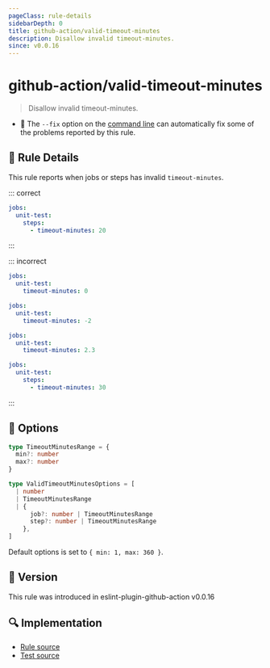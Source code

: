 ```yaml
---
pageClass: rule-details
sidebarDepth: 0
title: github-action/valid-timeout-minutes
description: Disallow invalid timeout-minutes.
since: v0.0.16
---
```


# github-action/valid-timeout-minutes

> Disallow invalid timeout-minutes.

- :wrench: The `--fix` option on the [command line](https://eslint.org/docs/latest/use/command-line-interface#--fix) can automatically fix some of the problems reported by this rule.

## :book: Rule Details

This rule reports when jobs or steps has invalid `timeout-minutes`.

::: correct

```yaml
jobs:
  unit-test:
    steps:
      - timeout-minutes: 20
```

:::

::: incorrect

```yaml eslint-check
jobs:
  unit-test:
    timeout-minutes: 0
```

```yaml eslint-check
jobs:
  unit-test:
    timeout-minutes: -2
```

```yaml eslint-check
jobs:
  unit-test:
    timeout-minutes: 2.3
```

```yaml eslint-check
jobs:
  unit-test:
    steps:
      - timeout-minutes: 30
```

:::

## :wrench: Options

```ts
type TimeoutMinutesRange = {
  min?: number
  max?: number
}

type ValidTimeoutMinutesOptions = [
  | number
  | TimeoutMinutesRange
  | {
      job?: number | TimeoutMinutesRange
      step?: number | TimeoutMinutesRange
    },
]
```

Default options is set to `{ min: 1, max: 360 }`.

## :rocket: Version

This rule was introduced in eslint-plugin-github-action v0.0.16

## :mag: Implementation

- [Rule source](https://github.com/ntnyq/eslint-plugin-github-action/blob/main/src/rules/valid-timeout-minutes.ts)
- [Test source](https://github.com/ntnyq/eslint-plugin-github-action/blob/main/tests/rules/valid-timeout-minutes.test.ts)
